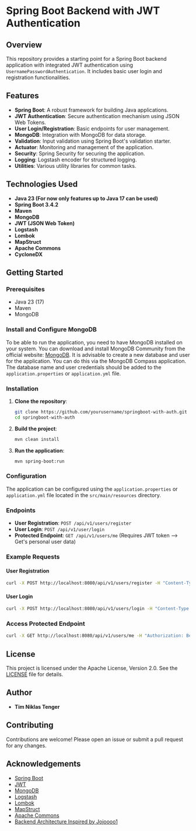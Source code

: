 # Spring Boot Backend with JWT Authentication

## Overview

This repository provides a starting point for a Spring Boot backend application with integrated JWT authentication using `UsernamePasswordAuthentication`. It includes basic user login and registration functionalities.

## Features

- **Spring Boot**: A robust framework for building Java applications.
- **JWT Authentication**: Secure authentication mechanism using JSON Web Tokens.
- **User Login/Registration**: Basic endpoints for user management.
- **MongoDB**: Integration with MongoDB for data storage.
- **Validation**: Input validation using Spring Boot's validation starter.
- **Actuator**: Monitoring and management of the application.
- **Security**: Spring Security for securing the application.
- **Logging**: Logstash encoder for structured logging.
- **Utilities**: Various utility libraries for common tasks.

## Technologies Used

- **Java 23 (For now only features up to Java 17 can be used)**
- **Spring Boot 3.4.2**
- **Maven**
- **MongoDB**
- **JWT (JSON Web Token)**
- **Logstash**
- **Lombok**
- **MapStruct**
- **Apache Commons**
- **CycloneDX**

## Getting Started

### Prerequisites

- Java 23 (17)
- Maven
- MongoDB

### Install and Configure MongoDB

To be able to run the application, you need to have MongoDB installed on your system. You can download and install MongoDB Community from the official website: [MongoDB](https://www.mongodb.com/try/download/community).
It is advisable to create a new database and user for the application. You can do this via the MongoDB Compass application. The database name and user credentials should be added to the `application.properties` or `application.yml` file.

### Installation

1. **Clone the repository**:
    ```sh
    git clone https://github.com/yourusername/springboot-with-auth.git
    cd springboot-with-auth
    ```

2. **Build the project**:
    ```sh
    mvn clean install
    ```

3. **Run the application**:
    ```sh
    mvn spring-boot:run
    ```

### Configuration

The application can be configured using the `application.properties` or `application.yml` file located in the `src/main/resources` directory.

### Endpoints

- **User Registration**: `POST /api/v1/users/register`
- **User Login**: `POST /api/v1/user/login`
- **Protected Endpoint**: `GET /api/v1/users/me` (Requires JWT token --> Get's personal user data)

### Example Requests

#### User Registration

```sh
curl -X POST http://localhost:8080/api/v1/users/register -H "Content-Type: application/json" -d '{"username": "testuser", "password": "password"}'
```

#### User Login

```sh
curl -X POST http://localhost:8080/api/v1/users/login -H "Content-Type: application/json" -d '{"username": "testuser", "password": "password"}'
```

### Access Protected Endpoint

```sh
curl -X GET http://localhost:8080/api/v1/users/me -H "Authorization: Bearer <your_jwt_token>"
```

## License

This project is licensed under the Apache License, Version 2.0. See the [LICENSE](https://www.apache.org/licenses/LICENSE-2.0.html) file for details.

## Author

- **Tim Niklas Tenger**

## Contributing

Contributions are welcome! Please open an issue or submit a pull request for any changes.

## Acknowledgements

- [Spring Boot](https://spring.io/projects/spring-boot)
- [JWT](https://jwt.io/)
- [MongoDB](https://www.mongodb.com/)
- [Logstash](https://www.elastic.co/logstash)
- [Lombok](https://projectlombok.org/)
- [MapStruct](https://mapstruct.org/)
- [Apache Commons](https://commons.apache.org/)
- [Backend Architecture Inspired by Jojoooo1](https://github.com/Jojoooo1/project-assignment)
